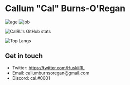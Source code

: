 # Callum "Cal" Burns-O'Regan
![age](https://img.shields.io/badge/Age-16yo-informational)
![job](https://img.shields.io/badge/Working%20as-High%20Schooler-informational)

![CalRL's GitHub stats](https://github-readme-stats.vercel.app/api?username=CalRL)

![Top Langs](https://github-readme-stats.vercel.app/api/top-langs/?username=CalRL&layout=compact)

## Get in touch
- Twitter: https://twitter.com/HuskiiRL
- Email: callumburnsoregan@gmail.com
- Discord: cal.#0001
